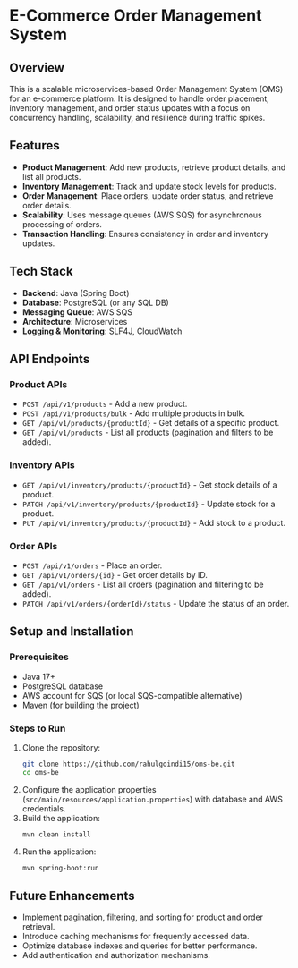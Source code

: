 # E-Commerce Order Management System

## Overview
This is a scalable microservices-based Order Management System (OMS) for an e-commerce platform. It is designed to handle order placement, inventory management, and order status updates with a focus on concurrency handling, scalability, and resilience during traffic spikes.

## Features
- **Product Management**: Add new products, retrieve product details, and list all products.
- **Inventory Management**: Track and update stock levels for products.
- **Order Management**: Place orders, update order status, and retrieve order details.
- **Scalability**: Uses message queues (AWS SQS) for asynchronous processing of orders.
- **Transaction Handling**: Ensures consistency in order and inventory updates.

## Tech Stack
- **Backend**: Java (Spring Boot)
- **Database**: PostgreSQL (or any SQL DB)
- **Messaging Queue**: AWS SQS
- **Architecture**: Microservices
- **Logging & Monitoring**: SLF4J, CloudWatch

## API Endpoints

### Product APIs
- `POST /api/v1/products` - Add a new product.
- `POST /api/v1/products/bulk` - Add multiple products in bulk.
- `GET /api/v1/products/{productId}` - Get details of a specific product.
- `GET /api/v1/products` - List all products (pagination and filters to be added).

### Inventory APIs
- `GET /api/v1/inventory/products/{productId}` - Get stock details of a product.
- `PATCH /api/v1/inventory/products/{productId}` - Update stock for a product.
- `PUT /api/v1/inventory/products/{productId}` - Add stock to a product.

### Order APIs
- `POST /api/v1/orders` - Place an order.
- `GET /api/v1/orders/{id}` - Get order details by ID.
- `GET /api/v1/orders` - List all orders (pagination and filtering to be added).
- `PATCH /api/v1/orders/{orderId}/status` - Update the status of an order.

## Setup and Installation

### Prerequisites
- Java 17+
- PostgreSQL database
- AWS account for SQS (or local SQS-compatible alternative)
- Maven (for building the project)

### Steps to Run
1. Clone the repository:
   ```sh
   git clone https://github.com/rahulgoindi15/oms-be.git
   cd oms-be
   ```
2. Configure the application properties (`src/main/resources/application.properties`) with database and AWS credentials.
3. Build the application:
   ```sh
   mvn clean install
   ```
4. Run the application:
   ```sh
   mvn spring-boot:run
   ```

## Future Enhancements
- Implement pagination, filtering, and sorting for product and order retrieval.
- Introduce caching mechanisms for frequently accessed data.
- Optimize database indexes and queries for better performance.
- Add authentication and authorization mechanisms.

